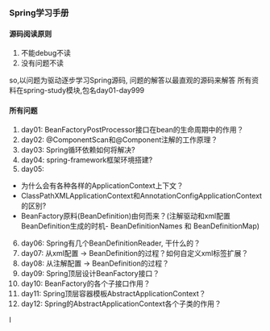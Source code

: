 ### Spring学习手册
#### 源码阅读原则
1. 不能debug不读
2. 没有问题不读

so,以问题为驱动逐步学习Spring源码, 问题的解答以最直观的源码来解答
所有资料在spring-study模块,包名day01-day999

#### 所有问题
1. day01: BeanFactoryPostProcessor接口在bean的生命周期中的作用？
2. day02: @ComponentScan和@Component注解的工作原理？
3. day03: Spring循环依赖如何将解决?
4. day04: spring-framework框架环境搭建?
5. day05: 
- 为什么会有各种各样的ApplicationContext上下文？
- ClassPathXMLApplicationContext和AnnotationConfigApplicationContext的区别?
- BeanFactory原料(BeanDefinition)由何而来？(注解驱动和xml配置BeanDefinition生成的时机- BeanDefinitionNames 和 BeanDefinitionMap)
6. day06: Spring有几个BeanDefinitionReader, 干什么的？
7. day07: 从xml配置 -> BeanDefinition的过程？如何自定义xml标签扩展？
8. day08: 从注解配置 -> BeanDefinition的过程？
9. day09: Spring顶层设计BeanFactory接口？
10. day10: BeanFactory的各个子接口作用？ 
11. day11: Spring顶层容器模板AbstractApplicationContext？
12. day12: Spring的AbstractApplicationContext各个子类的作用？








l